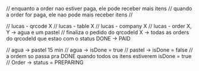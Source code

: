 // enquanto a order nao estiver paga, ele pode receber mais itens
// quando a order for paga, ele nao pode mais receber itens
//

// lucas - qrcode X
// lucas - table X
// lucas - company X
// lucas - order X, Y -> agua e um pastel
// finaliza o pedido do qrcodeId X -> todas as orders do qrcodeId que estao com o status DONE -> PAID

// agua -> pastel 15 min
// agua -> isDone = true
// pastel -> isDone = false
// a ordem so passa pra DONE quando todos os itens estiverem isDone = true
// Order -> status = PREPARING
